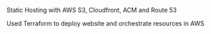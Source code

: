 Static Hosting with AWS S3, Cloudfront, ACM and Route 53

Used Terraform to deploy website and orchestrate resources in AWS
